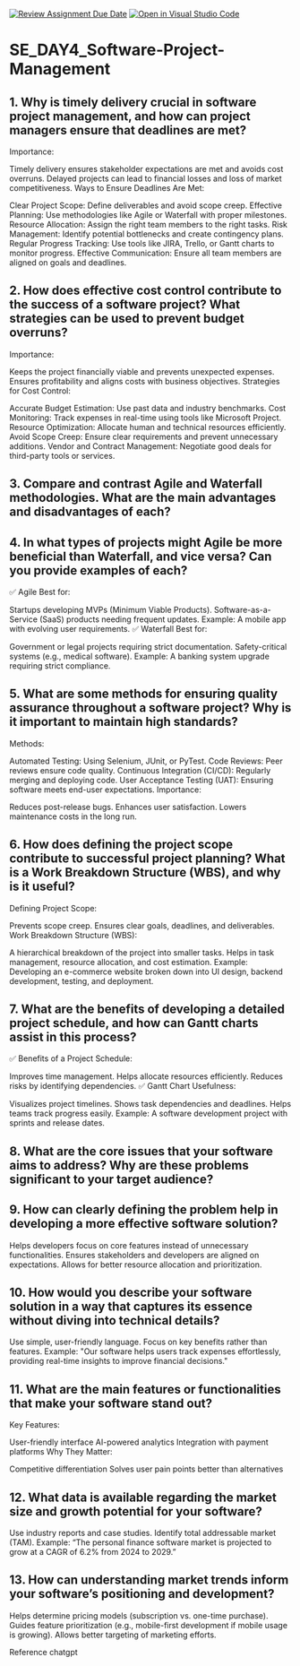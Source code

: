 [![Review Assignment Due Date](https://classroom.github.com/assets/deadline-readme-button-22041afd0340ce965d47ae6ef1cefeee28c7c493a6346c4f15d667ab976d596c.svg)](https://classroom.github.com/a/9pw6JKcu)
[![Open in Visual Studio Code](https://classroom.github.com/assets/open-in-vscode-2e0aaae1b6195c2367325f4f02e2d04e9abb55f0b24a779b69b11b9e10269abc.svg)](https://classroom.github.com/online_ide?assignment_repo_id=18667168&assignment_repo_type=AssignmentRepo)
# SE_DAY4_Software-Project-Management
## 1. Why is timely delivery crucial in software project management, and how can project managers ensure that deadlines are met?
Importance:

Timely delivery ensures stakeholder expectations are met and avoids cost overruns.
Delayed projects can lead to financial losses and loss of market competitiveness.
Ways to Ensure Deadlines Are Met:

Clear Project Scope: Define deliverables and avoid scope creep.
Effective Planning: Use methodologies like Agile or Waterfall with proper milestones.
Resource Allocation: Assign the right team members to the right tasks.
Risk Management: Identify potential bottlenecks and create contingency plans.
Regular Progress Tracking: Use tools like JIRA, Trello, or Gantt charts to monitor progress.
Effective Communication: Ensure all team members are aligned on goals and deadlines.

## 2. How does effective cost control contribute to the success of a software project? What strategies can be used to prevent budget overruns?
Importance:

Keeps the project financially viable and prevents unexpected expenses.
Ensures profitability and aligns costs with business objectives.
Strategies for Cost Control:

Accurate Budget Estimation: Use past data and industry benchmarks.
Cost Monitoring: Track expenses in real-time using tools like Microsoft Project.
Resource Optimization: Allocate human and technical resources efficiently.
Avoid Scope Creep: Ensure clear requirements and prevent unnecessary additions.
Vendor and Contract Management: Negotiate good deals for third-party tools or services.

## 3. Compare and contrast Agile and Waterfall methodologies. What are the main advantages and disadvantages of each?
## 4. In what types of projects might Agile be more beneficial than Waterfall, and vice versa? Can you provide examples of each?
✅ Agile Best for:

Startups developing MVPs (Minimum Viable Products).
Software-as-a-Service (SaaS) products needing frequent updates.
Example: A mobile app with evolving user requirements.
✅ Waterfall Best for:

Government or legal projects requiring strict documentation.
Safety-critical systems (e.g., medical software).
Example: A banking system upgrade requiring strict compliance.

## 5. What are some methods for ensuring quality assurance throughout a software project? Why is it important to maintain high standards?
Methods:

Automated Testing: Using Selenium, JUnit, or PyTest.
Code Reviews: Peer reviews ensure code quality.
Continuous Integration (CI/CD): Regularly merging and deploying code.
User Acceptance Testing (UAT): Ensuring software meets end-user expectations.
Importance:

Reduces post-release bugs.
Enhances user satisfaction.
Lowers maintenance costs in the long run.

## 6. How does defining the project scope contribute to successful project planning? What is a Work Breakdown Structure (WBS), and why is it useful?
Defining Project Scope:

Prevents scope creep.
Ensures clear goals, deadlines, and deliverables.
Work Breakdown Structure (WBS):

A hierarchical breakdown of the project into smaller tasks.
Helps in task management, resource allocation, and cost estimation.
Example: Developing an e-commerce website broken down into UI design, backend development, testing, and deployment.

## 7. What are the benefits of developing a detailed project schedule, and how can Gantt charts assist in this process?
✅ Benefits of a Project Schedule:

Improves time management.
Helps allocate resources efficiently.
Reduces risks by identifying dependencies.
✅ Gantt Chart Usefulness:

Visualizes project timelines.
Shows task dependencies and deadlines.
Helps teams track progress easily.
Example: A software development project with sprints and release dates.

## 8. What are the core issues that your software aims to address? Why are these problems significant to your target audience?


## 9. How can clearly defining the problem help in developing a more effective software solution?
Helps developers focus on core features instead of unnecessary functionalities.
Ensures stakeholders and developers are aligned on expectations.
Allows for better resource allocation and prioritization.

## 10. How would you describe your software solution in a way that captures its essence without diving into technical details?
Use simple, user-friendly language.
Focus on key benefits rather than features.
Example: "Our software helps users track expenses effortlessly, providing real-time insights to improve financial decisions."

## 11. What are the main features or functionalities that make your software stand out?
Key Features:

User-friendly interface
AI-powered analytics
Integration with payment platforms
Why They Matter:

Competitive differentiation
Solves user pain points better than alternatives

## 12. What data is available regarding the market size and growth potential for your software?
Use industry reports and case studies.
Identify total addressable market (TAM).
Example: “The personal finance software market is projected to grow at a CAGR of 6.2% from 2024 to 2029.”

## 13. How can understanding market trends inform your software’s positioning and development?
Helps determine pricing models (subscription vs. one-time purchase).
Guides feature prioritization (e.g., mobile-first development if mobile usage is growing).
Allows better targeting of marketing efforts.

Reference 
chatgpt


